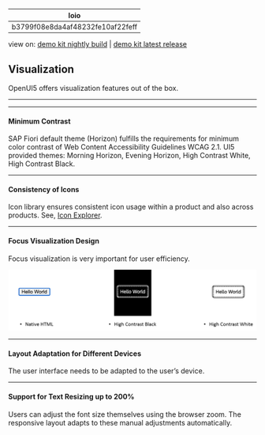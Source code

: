 <!-- loiob3799f08e8da4af48232fe10af22feff -->

| loio |
| -----|
| b3799f08e8da4af48232fe10af22feff |

<div id="loio">

view on: [demo kit nightly build](https://sdk.openui5.org/nightly/#/topic/b3799f08e8da4af48232fe10af22feff) | [demo kit latest release](https://sdk.openui5.org/topic/b3799f08e8da4af48232fe10af22feff)</div>

## Visualization

OpenUI5 offers visualization features out of the box.

***

***

#### Minimum Contrast

SAP Fiori default theme \(Horizon\) fulfills the requirements for minimum color contrast of Web Content Accessibility Guidelines WCAG 2.1. UI5 provided themes: Morning Horizon, Evening Horizon, High Contrast White, High Contrast Black.

***

#### Consistency of Icons

Icon library ensures consistent icon usage within a product and also across products.​ See, [Icon Explorer](https://sdk.openui5.org/test-resources/sap/m/demokit/iconExplorer/webapp/index.html).

***

#### Focus Visualization Design

Focus visualization is very important for user efficiency.​

 ![](images/loiof04ef120bcc8407b8985f35a696b76ff_LowRes.png) 

***

#### Layout Adaptation for Different Devices

The user interface needs to be adapted to the user’s device.

***

#### Support for Text Resizing up to 200%

Users can adjust the font size themselves using the browser zoom. The responsive layout adapts to these manual adjustments automatically.

